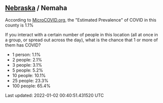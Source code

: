 
## [Nebraska](/united-states/nebraska) / Nemaha

According to [MicroCOVID.org](http://microcovid.org),
the "Estimated Prevalence" of COVID in this county is 1.1%

If you interact with a certain number of people in this location
(all at once in a group, or spread out across the day), what is the chance that
1 or more of them has COVID?

- 1 person: 1.1%
- 2 people: 2.1%
- 3 people: 3.1%
- 5 people: 5.2%
- 10 people: 10.1%
- 25 people: 23.3%
- 100 people: 65.4%

Last updated: 2022-01-02 00:40:51.431520 UTC

